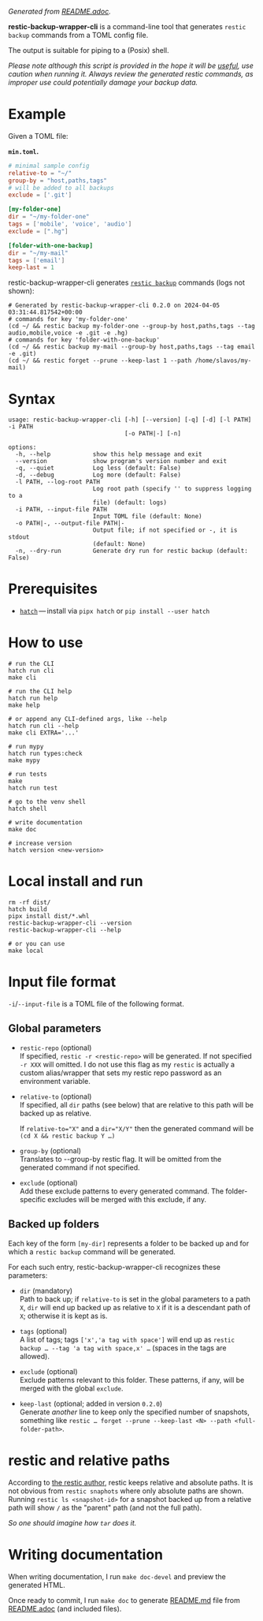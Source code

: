 _Generated from [README.adoc](README.adoc)._


**restic-backup-wrapper-cli** is a command-line tool that generates
`restic backup` commands from a TOML config file.

The output is suitable for piping to a (Posix) shell.

<div class="caution">

*Please note although this script is provided in the hope it will be
[useful](LICENSE), use caution when running it. Always review the
generated restic commands, as improper use could potentially damage your
backup data.*

</div>

# Example

Given a TOML file:

**`min.toml`.**

``` toml
# minimal sample config
relative-to = "~/"
group-by = "host,paths,tags"
# will be added to all backups
exclude = ['.git']

[my-folder-one]
dir = "~/my-folder-one"
tags = ['mobile', 'voice', 'audio']
exclude = [".hg"]

[folder-with-one-backup]
dir = "~/my-mail"
tags = ['email']
keep-last = 1
```

restic-backup-wrapper-cli generates [`restic
backup`](https://restic.readthedocs.io/en/latest/040_backup.html)
commands (logs not shown):

``` shell
# Generated by restic-backup-wrapper-cli 0.2.0 on 2024-04-05 03:31:44.817542+00:00
# commands for key 'my-folder-one'
(cd ~/ && restic backup my-folder-one --group-by host,paths,tags --tag audio,mobile,voice -e .git -e .hg)
# commands for key 'folder-with-one-backup'
(cd ~/ && restic backup my-mail --group-by host,paths,tags --tag email -e .git)
(cd ~/ && restic forget --prune --keep-last 1 --path /home/slavos/my-mail)
```

# Syntax

``` text
usage: restic-backup-wrapper-cli [-h] [--version] [-q] [-d] [-l PATH] -i PATH
                                 [-o PATH|-] [-n]

options:
  -h, --help            show this help message and exit
  --version             show program's version number and exit
  -q, --quiet           Log less (default: False)
  -d, --debug           Log more (default: False)
  -l PATH, --log-root PATH
                        Log root path (specify '' to suppress logging to a
                        file) (default: logs)
  -i PATH, --input-file PATH
                        Input TOML file (default: None)
  -o PATH|-, --output-file PATH|-
                        Output file; if not specified or -, it is stdout
                        (default: None)
  -n, --dry-run         Generate dry run for restic backup (default: False)
```

# Prerequisites

  - [`hatch`](https://hatch.pypa.io/) — install via `pipx hatch` or `pip
    install --user hatch`

# How to use

``` shell
# run the CLI
hatch run cli
make cli

# run the CLI help
hatch run help
make help

# or append any CLI-defined args, like --help
hatch run cli --help
make cli EXTRA='...'

# run mypy
hatch run types:check
make mypy

# run tests
make
hatch run test

# go to the venv shell
hatch shell

# write documentation
make doc

# increase version
hatch version <new-version>
```

# Local install and run

``` shell
rm -rf dist/
hatch build
pipx install dist/*.whl
restic-backup-wrapper-cli --version
restic-backup-wrapper-cli --help

# or you can use
make local
```

# Input file format

`-i`/`--input-file` is a TOML file of the following format.

## Global parameters

  - `restic-repo` (optional)  
    If specified, `restic -r <restic-repo>` will be generated. If not
    specified `-r XXX` will omitted. I do not use this flag as my
    `restic` is actually a custom alias/wrapper that sets my restic repo
    password as an environment variable.

  - `relative-to` (optional)  
    If specified, all `dir` paths (see below) that are relative to this
    path will be backed up as relative.
    
    <div class="informalexample">
    
    If `relative-to="X"` and a `dir="X/Y"` then the generated command
    will be `(cd X && restic backup Y …​)`
    
    </div>

  - `group-by` (optional)  
    Translates to --group-by restic flag. It will be omitted from the
    generated command if not specified.

  - `exclude` (optional)  
    Add these exclude patterns to every generated command. The
    folder-specific excludes will be merged with this exclude, if any.

## Backed up folders

Each key of the form `[my-dir]` represents a folder to be backed up and
for which a `restic backup` command will be generated.

For each such entry, restic-backup-wrapper-cli recognizes these
parameters:

  - `dir` (mandatory)  
    Path to back up; if `relative-to` is set in the global parameters to
    a path `X`, `dir` will end up backed up as relative to `X` if it is
    a descendant path of `X`; otherwise it is kept as is.

  - `tags` (optional)  
    A list of tags; tags `['x','a tag with space']` will end up as
    `restic backup …​ --tag 'a tag with space,x' …​` (spaces in the tags
    are allowed).

  - `exclude` (optional)  
    Exclude patterns relevant to this folder. These patterns, if any,
    will be merged with the global `exclude`.

  - `keep-last` (optional; added in version `0.2.0`)  
    Generate *another* line to keep only the specified number of
    snapshots, something like `restic …​ forget --prune --keep-last <N>
    --path <full-folder-path>`.

# restic and relative paths

According to [the restic
author](https://forum.restic.net/t/backing-up-restoring-relative-paths/744/2),
restic keeps relative and absolute paths. It is not obvious from `restic
snaphots` where only absolute paths are shown. Running `restic ls
<snapshot-id>` for a snapshot backed up from a relative path will show
`/` as the "parent" path (and not the full path).

*So one should imagine how `tar` does it.*

# Writing documentation

When writing documentation, I run `make doc-devel` and preview the
generated HTML.

Once ready to commit, I run `make doc` to generate
[README.md](README.md) file from [README.adoc](README.adoc) (and
included files).
